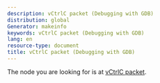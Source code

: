 ```yaml
---
description: vCtrlC packet (Debugging with GDB)
distribution: global
Generator: makeinfo
keywords: vCtrlC packet (Debugging with GDB)
lang: en
resource-type: document
title: vCtrlC packet (Debugging with GDB)
---
```

The node you are looking for is at [vCtrlC packet](Packets.html#vCtrlC-packet).
